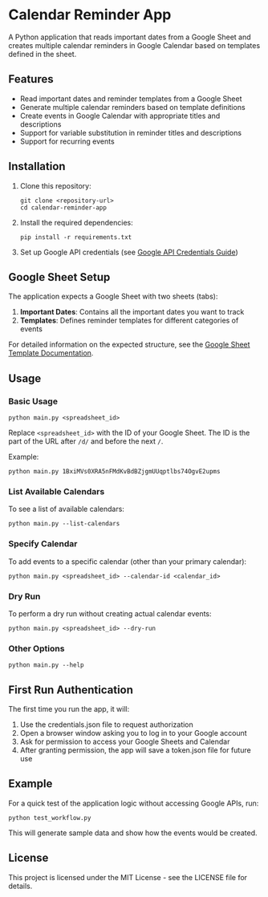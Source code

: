 # Calendar Reminder App

A Python application that reads important dates from a Google Sheet and creates multiple calendar reminders in Google Calendar based on templates defined in the sheet.

## Features

- Read important dates and reminder templates from a Google Sheet
- Generate multiple calendar reminders based on template definitions
- Create events in Google Calendar with appropriate titles and descriptions
- Support for variable substitution in reminder titles and descriptions
- Support for recurring events

## Installation

1. Clone this repository:
   ```
   git clone <repository-url>
   cd calendar-reminder-app
   ```

2. Install the required dependencies:
   ```
   pip install -r requirements.txt
   ```

3. Set up Google API credentials (see [Google API Credentials Guide](docs/google_api_credentials_guide.md))

## Google Sheet Setup

The application expects a Google Sheet with two sheets (tabs):

1. **Important Dates**: Contains all the important dates you want to track
2. **Templates**: Defines reminder templates for different categories of events

For detailed information on the expected structure, see the [Google Sheet Template Documentation](docs/google_sheet_template.md).

## Usage

### Basic Usage

```
python main.py <spreadsheet_id>
```

Replace `<spreadsheet_id>` with the ID of your Google Sheet. The ID is the part of the URL after `/d/` and before the next `/`.

Example:
```
python main.py 1BxiMVs0XRA5nFMdKvBdBZjgmUUqptlbs74OgvE2upms
```

### List Available Calendars

To see a list of available calendars:

```
python main.py --list-calendars
```

### Specify Calendar

To add events to a specific calendar (other than your primary calendar):

```
python main.py <spreadsheet_id> --calendar-id <calendar_id>
```

### Dry Run

To perform a dry run without creating actual calendar events:

```
python main.py <spreadsheet_id> --dry-run
```

### Other Options

```
python main.py --help
```

## First Run Authentication

The first time you run the app, it will:
1. Use the credentials.json file to request authorization
2. Open a browser window asking you to log in to your Google account
3. Ask for permission to access your Google Sheets and Calendar
4. After granting permission, the app will save a token.json file for future use

## Example

For a quick test of the application logic without accessing Google APIs, run:

```
python test_workflow.py
```

This will generate sample data and show how the events would be created.

## License

This project is licensed under the MIT License - see the LICENSE file for details.
